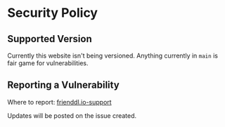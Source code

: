 # Security Policy

## Supported Version

Currently this website isn't being versioned. Anything currently in `main` is fair game for vulnerabilities.

## Reporting a Vulnerability

Where to report: [frienddl.io-support](https://github.com/frienddl-io/frienddl.io-support)

Updates will be posted on the issue created.
